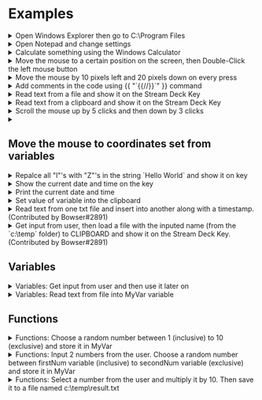<!-- NOTE: To you, the Contributor!
    Ironically, the double-bracket syntax used in SuperMacro conflicts with a special Marco syntax we can use here.
    See custom-functions.md in the *root* of the repository for the workaround
-->

# Examples
  
<details>
  <summary>Open Windows Explorer then go to C:\Program Files</summary>
  <br>
    <a href="../advanced-settings/#output-delay">Output delay</a> should be set to ~20ms<br>
    ```
    {{ "{{win}{e}}" }}{{ "{{pause:400}}" }}{{ "{{alt}{d}}" }}c:\Program Files\{{ "{{enter}}" }}
    ```
</details>
  
<details>
  <summary>Open Notepad and change settings</summary>
  <br>
    <a href="../advanced-settings/#output-delay">Output delay</a> should be set to ~20ms<br>
    This will not work correctly if your Windows (and notepad) are not in English<br>
    ```
    {{ "{{win}{r}}" }}{{ "{{pause:500}}" }}notepad.exe{{ "{{enter}}" }}{{ "{{pause:1000}}" }}Ok... Let's see what this plugin can do...{{ "{{alt}{f}}" }}{{ "{{right}}" }}{{ "{{PAUSE:400}}" }}{{ "{{right}}" }}  {{ "{{PAUSE:400}}" }}f{{ "{{pause:400}}" }}times{{ "{{down}}" }}{{ "{{PAUSE:400}}" }}{{ "{{tab}}" }}{{ "{{PAUSE:400}}" }}{{ "{{down}}" }}{{ "{{PAUSE:400}}" }}{{ "{{down}}" }}{{ "{{PAUSE:400}}" }}{{ "{{ENTER}}" }}{{ "{{ENTER}}" }}For more information visit: https://barider.g1thubio{{ "{{ctrl}{shift}{left}}" }}{{ "{{PAUSE:400}}" }}https://barraider.github.io{{ "{{ENTER}}" }}{{ "{{alt}{o}}" }}f{{ "{{PAUSE:100}}" }}Lucida Console{{ "{{tab}}" }}Regular{{ "{{Tab}}" }}12{{ "{{ENTER}}" }}
    ```
</details>

<details>
  <summary>Calculate something using the Windows Calculator</summary>
    <br>
    <a href="../advanced-settings/#output-delay">Output delay</a> should be set to ~20ms<br>
    ```
    {{ "{{win}{r}}" }}{{ "{{pause:300}}" }}calc{{ "{{enter}}" }}{{ "{{pause:1000}}" }}1*2*3*4*5=
    ```
</details>

<details>
  <summary>Move the mouse to a certain position on the screen, then Double-Click the left mouse button</summary>
    <br>
    To find the correct position you can use the Mouse Location action.<br>
    ```
    {{ "{{MOUSEXY:1000,15}}" }}{{ "{{MLEFTDBLCLICK}}" }}
    ```
</details>

<details>
  <summary>Move the mouse by 10 pixels left and 20 pixels down on every press</summary>
    ```
    {{ "{{MOUSEMOVE:-10,20}}" }}
    ```
</details>

<details>
<summary>Add comments in the code using {{ "`{{//}}`" }} command</summary>
  
  ```
    {{INPUT:myNumber}} {{//}} Input a number from the user
    {{FUNC:MUL:MyResult:$myNumber:10}} {{//}} Multiply number by 10
    {{OUTPUTTOFILE:MyResult:c:\\temp\\result.txt}} {{//}} Save result in file
  ```
</details>

<details>
  <summary>Read text from a file and show it on the Stream Deck Key</summary>
    ```
    {{ "{{VARSETFROMFILE:MyVar:c:\\counter.txt}}" }}
    {{ "{{SETKEYTITLE:$MyVar}}" }}
    ```
</details>

<details>
  <summary>Read text from a clipboard and show it on the Stream Deck Key</summary>
    ```
    {{ "{{VARSETFROMCLIPBOARD:MyVar}}" }}
    {{ "{{SETKEYTITLE:$MyVar}}" }}
    ```
</details>

<details>
  <summary>Scroll the mouse up by 5 clicks and then down by 3 clicks</summary>
    ```
    {{ "{{MSCROLLUP:5}}" }}
    {{ "{{MSCROLLDOWN:3}}" }}
    ```
</details>

<details>
  <summary><h2>Move the mouse to coordinates set from variables</h2></summary>
    ```
    {{ "{{VARSET:X:100}}" }}
    {{ "{{VARSET:Y:400}}" }}
    {{ "{{MOUSEXY:$X,$Y}}" }}
    ```
</details>

<details>
  <summary>Repalce all "l"'s with "Z"'s in the string `Hello World` and show it on key</summary>
    ```
    {{ "{{VARSET:XX:Hello World}}" }}
    {{ "{{VARSET:A:l}}" }}
    {{ "{{VARSET:B:Z}}" }}
    {{ "{{FUNC:REPLACE:MyVar:$XX:$A:$B}}" }}
    {{ "{{SETKEYTITLE:$MyVar}}" }}
    ```
</details>

<details>
  <summary>Show the current date and time on the key</summary>
    ```
    {{ "{{FUNC:NOW:MyVar:yyyy-MM-dd HH:mm:ss}}" }}
    {{ "{{SETKEYTITLE:$MyVar}}" }}
    ```
</details>

<details>
<summary>Print the current date and time</summary>

  ```
  {{ "{{FUNC:NOW:MyVar:yyyy-MM-dd HH:mm:ss}}" }}
  {{ "{{OUTPUT:MyVar}}" }}
  ```
</details>

<details>
  <summary>Set value of variable into the clipboard</summary>
    ```
    {{ "{{VARSET:MyVar:Hello World}}" }}
    {{ "{{SETCLIPBOARD:$MyVar}}" }}
    ```
</details>

<details>
  <summary>Read text from one txt file and insert into another along with a timestamp. (Contributed by Bowser#2891)</summary>
    ```
    {{ "{{VarSetFromFile:ListVar:C:\\temp\\List.txt}}" }}
    {{ "{{VarSetFromFile:NewTextVar:C:\\temp\\NewText.txt}}" }}
    {{ "{{FUNC:NOW:TimeVar:yyyy-MM-dd HH:mm:ss}}" }}

    {{ "{{FUNC:CONCAT:ListVarU:$ListVar:$SMENTER:$NewTextVar: :$TimeVar}}" }}

    {{ "{{OutputToFile:ListVarU:C:\temp\\List.txt}}" }}
    ```
</details>

<details>
  <summary>Get input from user, then load a file with the inputed name (from the `c:\temp` folder) to CLIPBOARD and show it on the Stream Deck Key. (Contributed by Bowser#2891)</summary>
    <br>
  Note: Entire content of file may not fit within the screen of the Stream Deck Key.<br>
    ```
    {{ "{{Input:MyVar}}" }}
    {{ "{{FUNC:CONCAT:Filename:C:$SMCOLON:\\temp\\:$MyVar:.txt}}" }}
    {{ "{{VarSetFromFile:MyVar2:$Filename}}" }}
    {{ "{{SetClipboard:$MyVar2}}" }}
    {{ "{{SETKEYTITLE:$MyVar2}}" }}
    ```
</details>


## Variables
<details>
  <summary>Variables: Get input from user and then use it later on</summary>
    ```
    {{ "{{INPUT:Name}}" }}Hello {{ "{{OUTPUT:Name}}" }}, Nice to meet you!
    ```
</details>

<details>
  <summary>Variables: Read text from file into MyVar variable</summary>
    ```
    {{ "{{VarSetFromFile:MyVar:C:\filename.txt}}" }}
    ```
</details>

## Functions
<details>
  <summary>Functions: Choose a random number between 1 (inclusive) to 10 (exclusive) and store it in MyVar</summary>
    ```
    {{ "{{FUNC:RANDOM:MyVar:1:10}}" }}
    ```
</details>

<details>
  <summary>Functions: Input 2 numbers from the user. Choose a random number between firstNum variable (inclusive) to secondNum variable (exclusive) and store it in MyVar</summary>
    ```
    {{ "{{INPUT:firstNum}}" }}
    {{ "{{INPUT:secondNum}}" }}
    {{ "{{FUNC:RANDOM:MyVar:$firstNum:$secondNum}}" }}
    ```
</details>

<details>
  <summary>Functions: Select a number from the user and multiply it by 10. Then save it to a file named c:\temp\result.txt</summary>
    ```
    {{ "{{INPUT:myNumber}}" }}
    {{ "{{FUNC:MUL:MyResult:$myNumber:10}}" }}
    {{ "{{OUTPUTTOFILE:MyResult:c:\\temp\\result.txt}}" }}
    ```
</details>
